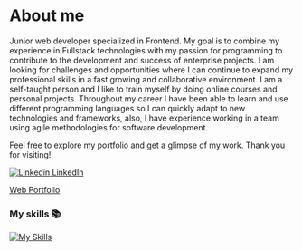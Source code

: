 <!--
**CarlosTarriasDiazWeb/CarlosTarriasDiazWeb** is a ✨ _special_ ✨ repository because its `README.md` (this file) appears on your GitHub profile.

Here are some ideas to get you started:

- 🔭 I’m currently working on ...
- 🌱 I’m currently learning ...
- 👯 I’m looking to collaborate on ...
- 🤔 I’m looking for help with ...
- 💬 Ask me about ...
- 📫 How to reach me: ...
- 😄 Pronouns: ...
- ⚡ Fun fact: ...
-->

# About me 
Junior web developer specialized in Frontend. My goal is to combine my experience in Fullstack technologies with my passion for programming to contribute to the development and success of enterprise projects. I am looking for challenges and opportunities where I can continue to expand my professional skills in a fast growing and collaborative environment. 
I am a self-taught person and I like to train myself by doing online courses and personal projects. Throughout my career I have been able to learn and use different programming languages so I can quickly adapt to new technologies and frameworks, also, I have experience working in a team using agile methodologies for software development.

Feel free to explore my portfolio and get a glimpse of my work. Thank you for visiting!

[![Linkedin](https://i.sstatic.net/gVE0j.png) LinkedIn](https://www.linkedin.com/in/carlostarrias)
&nbsp;

[Web Portfolio](https://carlos-tarrias-web-portfolio.vercel.app/)

### My skills 📚
[![My Skills](https://skillicons.dev/icons?i=html,css,bootstrap,js,vue,angular,postgres,nodejs,prisma,express)](https://skillicons.dev)



